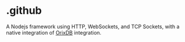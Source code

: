# .github
A Nodejs framework using HTTP, WebSockets, and TCP Sockets, with a native integration of [OrixDB](https://github.com/orixdb) integration.

